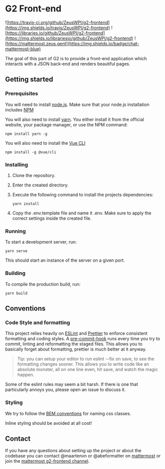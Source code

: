 # G2 Front-end
![https://travis-ci.org/github/ZeusWPI/g2-frontend](https://img.shields.io/travis/ZeusWPI/g2-frontend) 
![https://libraries.io/github/ZeusWPI/g2-frontend](https://img.shields.io/librariesio/github/ZeusWPI/g2-frontend) 
![https://mattermost.zeus.gent](https://img.shields.io/badge/chat-mattermost-blue) 

The goal of this part of G2 is to provide a front-end application which interacts with a JSON back-end and renders beautiful pages.

## Getting started

### Prerequisites
You will need to install [node.js](https://nodejs.org). Make sure that your node.js installation includes [NPM](https://www.npmjs.com/)

You will also need to install [yarn](https://yarnpkg.com/). You either install it from the official website, your package manager, or use the NPM command:

```
npm install yarn -g
```

You will also need to install the [Vue CLI](https://cli.vuejs.org/)

```
npm install -g @vue/cli
```

### Installing

1. Clone the repository.
2. Enter the created directory.
3. Execute the following command to install the projects dependencies:

   ```
   yarn install
   ```
4. Copy the .env.template file and name it .env. Make sure to apply the correct settings inside the created file.

### Running
To start a development server, run:

```
yarn serve
```

This should start an instance of the server on a given port.

### Building
To compile the production build,  run:

```
yarn build
```

## Conventions

### Code Style and formatting

This project relies heavily on [ESLint][eslint] and [Prettier][prettier] to enforce consistent 
formatting and coding styles. A [pre-commit-hook][precommit] runs every time you try to commit,
linting and reformatting the staged files. This allows you to basically forget about formatting,
prettier is much better at it anyway.

> Tip: you can setup your editor to run eslint --fix on save, to see the 
> formatting changes sooner. This allows you to write code like an absolute monster, 
> all on one line even, hit save, and watch the magic happen.
 
Some of the eslint rules may seem a bit harsh. If there is one that particularly annoys you,
please open an issue to discuss it.

### Styling
We try to follow the [BEM conventions](http://getbem.com/naming/) for naming css classes.

Inline styling should be avoided at all cost!

## Contact
If you have any questions about setting up the project or about the codebase you can contact @maartenvn or @abeformatter on [mattermost](https://chat.zeus.gent) or join the [mattermost g2-frontend channel](https://mattermost.zeus.gent/zeus/channels/g2-frontend).

[eslint]: https://eslint.org/
[prettier]: https://prettier.io/
[precommit]: https://githooks.com/
